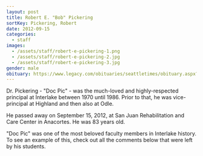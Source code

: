 ```yaml
---
layout: post
title: Robert E. "Bob" Pickering
sortKey: Pickering, Robert
date: 2012-09-15
categories:
  - staff
images:
  - /assets/staff/robert-e-pickering-1.png
  - /assets/staff/robert-e-pickering-2.jpg
  - /assets/staff/robert-e-pickering-3.jpg
gender: male
obituary: https://www.legacy.com/obituaries/seattletimes/obituary.aspx?n=robert-pickering-bob&pid=160016407
---
```


Dr. Pickering - "Doc Pic" - was the much-loved and highly-respected principal at Interlake between 1970 until 1986. Prior to that, he was vice-principal at Highland and then also at Odle.

He passed away on September 15, 2012, at San Juan Rehabilitation and Care Center in Anacortes. He was 83 years old.

"Doc Pic" was one of the most beloved faculty members in Interlake history. To see an example of this, check out all the comments below that were left by his students.
